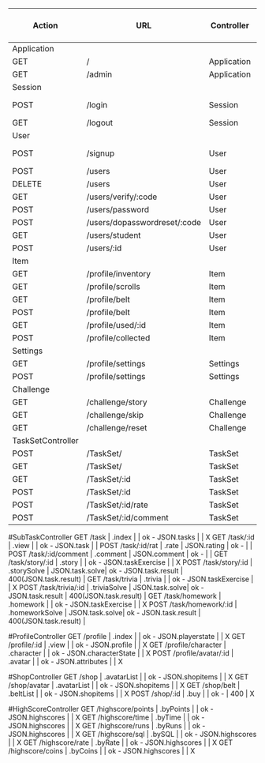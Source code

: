 |Action|URL                         |Controller |Method                |Send          |HTTP - Response Success|Http - Response Error|
|------|----------------------------|-----------|----------------------|--------------|-----------------------|---------------------|
|Application|
|GET   |/                           |Application|.index                |              |200-                   |                     |
|GET   |/admin                      |Application|.admin                |              |200-                   |                     |
|Session|
|POST  |/login                      |Session    |.create               |Login.Form    |200-redirect(/profile) |401-Login.Error      |
|GET   |/logout                     |Session    |.delete               |              |200-                   |                     |
|User|
|POST  |/signup                     |User       |.create               |Signup.Form   |200-redirect(/login)   |400-Signup.Error     |
|POST  |/users                      |User       |.edit                 |User.Form     |200-                   |                     |
|DELETE|/users                      |User       |.delete               |              |200-                   |                     |
|GET   |/users/verify/:code         |User       |.verifyEmail          |              |200-                   |                     |
|POST  |/users/password             |User       |.sendResetPasswordMail|              |200-                   |                     |
|POST  |/users/dopasswordreset/:code|User       |.doResetPassword      |              |200-                   |                     |
|GET   |/users/student              |User       |.checkStudent         |              |200-                   |                     |
|POST  |/users/:id                  |User       |.promote              |              |200-                   |                     |
|Item|
|GET   |/profile/inventory          |Item       |.inventory            |              |200-Inventory          |                     |
|GET   |/profile/scrolls            |Item       |.scrollCollection     |              |200-Scroll[]           |                     |
|GET   |/profile/belt               |Item       |.belt                 |              |200-Belt[]             |                     |
|POST  |/profile/belt               |Item       |.edit                 |Belt.Form     |200-                   |                     |
|GET   |/profile/used/:id           |Item       |.used                 |              |200-                   |                     |
|POST  |/profile/collected          |Item       |.collected            |Collected.Form|200-                   |                     |
|Settings|
|GET   |/profile/settings           |Settings   |.index                |              |200-Setting            |                     |
|POST  |/profile/settings           |Settings   |.edit                 |Settings.Form |200-                   |                     |
|Challenge|
|GET   |/challenge/story            |Challenge  |.story                |              |200-                   |                     |
|GET   |/challenge/skip             |Challenge  |.skip                 |              |200-                   |                     |
|GET   |/challenge/reset            |Challenge  |.reset                |              |200-                   |                     |
|TaskSetController|
|POST  |/TaskSet/                   |TaskSet    |.create               |TaskSet.Form  |200-                   |400-                 |
|GET   |/TaskSet/                   |TaskSet    |.read                 |              |200-TaskSet[]          |400-                 |
|GET   |/TaskSet/:id                |TaskSet    |.view                 |              |200-TaskSet            |400-                 |
|POST  |/TaskSet/:id                |TaskSet    |.update               |TaskSet.Form  |200-                   |400-                 |
|POST  |/TaskSet/:id/rate           |TaskSet    |.rate                 |Rating.Form   |200-                   |400-                 |
|POST  |/TaskSet/:id/comment        |TaskSet    |.comment              |Comment.Form  |200-                   |400-                 |

#SubTaskController
GET     /task               | .index            |                | ok   - JSON.tasks           |                       | X
GET     /task/:id           | .view             |                | ok   - JSON.task            |                       |
POST    /task/:id/rat       | .rate             | JSON.rating    | ok   -                      |                       |
POST    /task/:id/comment   | .comment          | JSON.comment   | ok   -                      |                       |
GET     /task/story/:id     | .story            |                | ok   - JSON.taskExercise    |                       | X
POST    /task/story/:id     | .storySolve       | JSON.task.solve| ok   - JSON.task.result     | 400(JSON.task.result) |
GET     /task/trivia        | .trivia           |                | ok   - JSON.taskExercise    |                       | X
POST    /task/trivia/:id    | .triviaSolve      | JSON.task.solve| ok   - JSON.task.result     | 400(JSON.task.result) |
GET     /task/homework      | .homework         |                | ok   - JSON.taskExercise    |                       | X
POST    /task/homework/:id  | .homeworkSolve    | JSON.task.solve| ok   - JSON.task.result     | 400(JSON.task.result) |

#ProfileController
GET     /profile            | .index            |                | ok   - JSON.playerstate     |                       | X
GET     /profile/:id        | .view             |                | ok   - JSON.profile         |                       | X
GET     /profile/character  | .character        |                | ok   - JSON.characterState  |                       | X
POST    /profile/avatar/:id | .avatar           |                | ok   - JSON.attributes      |                       | X

#ShopController
GET     /shop               | .avatarList       |                | ok   - JSON.shopitems       |                       | X
GET     /shop/avatar        | .avatarList       |                | ok   - JSON.shopitems       |                       | X
GET     /shop/belt          | .beltList         |                | ok   - JSON.shopitems       |                       | X
POST    /shop/:id           | .buy              |                | ok   -                      | 400                   | X

#HighScoreController
GET     /highscore/points   | .byPoints         |                | ok   - JSON.highscores      |                       | X
GET     /highscore/time     | .byTime           |                | ok   - JSON.highscores      |                       | X
GET     /highscore/runs     | .byRuns           |                | ok   - JSON.highscores      |                       | X
GET     /highscore/sql      | .bySQL            |                | ok   - JSON.highscores      |                       | X
GET     /highscore/rate     | .byRate           |                | ok   - JSON.highscores      |                       | X
GET     /highscore/coins    | .byCoins          |                | ok   - JSON.highscores      |                       | X
